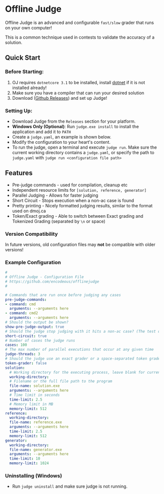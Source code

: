 # Offline Judge

Offline Judge is an advanced and configurable `fast/slow` grader that runs on your own computer!

This is a common technique used in contests to validate the accuracy of a solution.

## Quick Start

### Before Starting:

1. OJ requires `dotnetcore 3.1` to be installed, install [dotnet](https://dotnet.microsoft.com/download) if it is not installed already!
2. Make sure you have a compiler that can run your desired solution
3. Download ([Github Releases](https://github.com/encodeous/offlinejudge/releases)) and set up Judge!

### Setting Up: 

- Download Judge from the `Releases` section for your platform.
- **Windows Only (Optional)**: Run `judge.exe install` to install the application and add it to `PATH`
- Create a `judge.yaml`, an example is shown below.
- Modify the configuration to your heart's content.
- To run the judge, open a terminal and execute `judge run`. Make sure the current working directory contains a `judge.yaml`, or specify the path to `judge.yaml` with `judge run <configuration file path>`

## Features

- Pre-judge commands - used for compilation, cleanup etc
- Independent resource limits for `[solution, reference, generator]`
- Parallel Judging - Allows for faster judging
- Short Circuit - Stops execution when a non-ac case is found
- Pretty printing - Nicely formatted judging results, similar to the format used on dmoj.ca
- Token/Exact grading - Able to switch between Exact grading and Tokenized Grading (separated by `\n` or space)

### Version Compatibility

In future versions, old configuration files may **not** be compatible with older versions!

### Example Configuration

```yaml
#
# Offline Judge - Configuration File
# https://github.com/encodeous/offlinejudge
#

# Commands that are run once before judging any cases
pre-judge-commands:
- command: cmd
  arguments: --arguments here
- command: cmd2
  arguments: --arguments here
# Should the output be shown?
show-pre-judge-output: true
# Should the judge stop judging with it hits a non-ac case? (The test data may get buried by cases in the console!)
short-circuit: true
# Number of cases the judge runs
cases: 100
# The max number of parallel executions that occur at any given time
judge-threads: 3
# Should the judge use an exact grader or a space-separated token grader?
token-grader: false
solution:
  # Working directory for the executing process, leave blank for current directory
  working-directory: 
  # Filename or the full file path to the program
  file-name: solution.exe
  arguments: --arguments here
  # Time limit in seconds
  time-limit: 2.5
  # Memory limit in MB
  memory-limit: 512
reference:
  working-directory: 
  file-name: reference.exe
  arguments: --arguments here
  time-limit: 2.5
  memory-limit: 512
generator:
  working-directory: 
  file-name: generator.exe
  arguments: --arguments here
  time-limit: 10
  memory-limit: 1024
```

### Uninstalling (Windows)

- Run `judge uninstall` and make sure judge is not running.